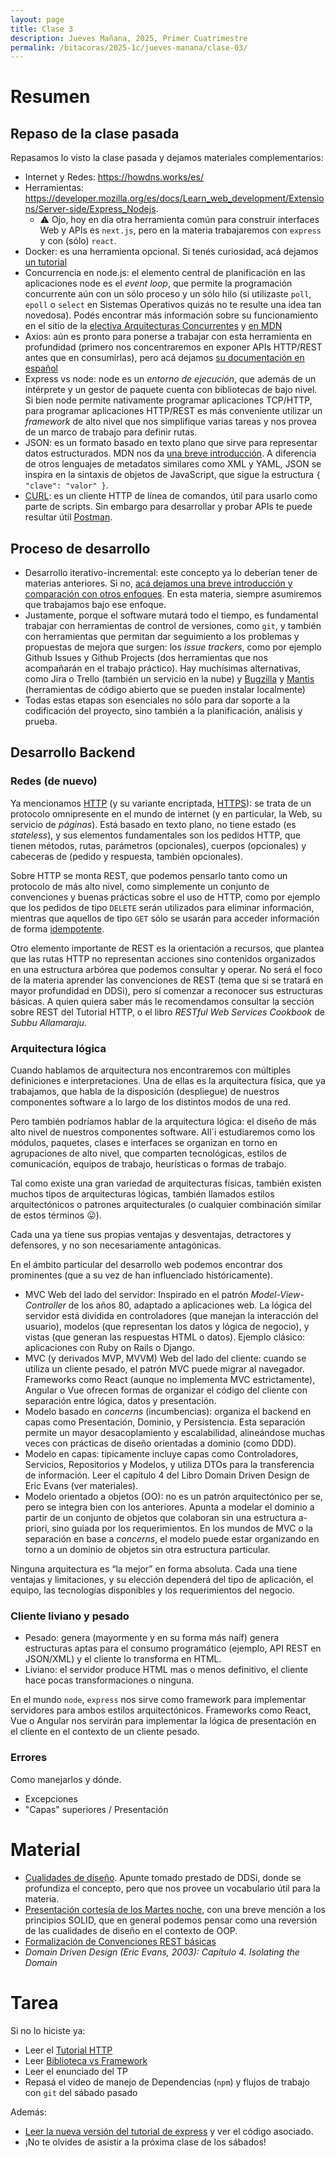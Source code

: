 ```yaml
---
layout: page
title: Clase 3
description: Jueves Mañana, 2025, Primer Cuatrimestre
permalink: /bitacoras/2025-1c/jueves-manana/clase-03/
---
```


# Resumen

## Repaso de la clase pasada

Repasamos lo visto la clase pasada y dejamos materiales complementarios:

 * Internet y Redes: https://howdns.works/es/
 * Herramientas: https://developer.mozilla.org/es/docs/Learn_web_development/Extensions/Server-side/Express_Nodejs.
    * ⚠ Ojo, hoy en día otra herramienta común para construir interfaces Web y APIs es `next.js`, pero en la materia trabajaremos con `express` y con (sólo) `react`.
 * Docker: es una herramienta opcional. Si tenés curiosidad, acá dejamos [un tutorial](https://docs.google.com/document/d/16-ZVmZQrCbFDDnEyI8eABSp2rwsw3bz1WYyJ7DM9Rxw/edit?tab=t.0)
 * Concurrencia en node.js: el elemento central de planificación en las aplicaciones node es el _event loop_, que permite la programación concurrente aún con un sólo proceso y un sólo hilo (si utilizaste `poll`, `epoll` o `select` en Sistemas Operativos quizás no te resulte una idea tan novedosa). Podés encontrar más información sobre su funcionamiento en el sitio de la [electiva Arquitecturas Concurrentes](https://arquitecturas-concurrentes.github.io/iasc-book/event_loop) y [en MDN](https://developer.mozilla.org/en-US/docs/Web/JavaScript/Reference/Execution_model)
  * Axios: aún es pronto para ponerse a trabajar con esta herramienta en profundidad (primero nos concentraremos en exponer APIs HTTP/REST antes que en consumirlas), pero acá dejamos [su documentación en español](https://axios-http.com/es/docs/intro)
  * Express vs node: node es un _entorno de ejecución_, que además de un intérprete y un gestor de paquete cuenta con bibliotecas de bajo nivel. Si bien node permite nativamente programar aplicaciones TCP/HTTP, para programar aplicaciones HTTP/REST es más conveniente utilizar un _framework_ de alto nivel que nos simplifique varias tareas y nos provea de un marco de trabajo para definir rutas.
  * JSON: es un formato basado en texto plano que sirve para representar datos estructurados. MDN nos da [una breve introducción](https://developer.mozilla.org/es/docs/Learn_web_development/Core/Scripting/JSON). A diferencia de otros lenguajes de metadatos similares como XML y YAML, JSON se inspira en la sintaxis de objetos de JavaScript, que sigue la estructura `{ "clave": "valor" }`.
 * [CURL](https://curl.se/): es un cliente HTTP de línea de comandos, útil para usarlo como parte de scripts. Sin embargo para desarrollar y probar APIs te puede resultar útil [Postman](https://www.postman.com/downloads/).

## Proceso de desarrollo

 * Desarrollo iterativo-incremental: este concepto ya lo deberían tener de materias anteriores. Si no, [acá dejamos una breve introducción y comparación con otros enfoques](https://docs.google.com/document/d/11PQO8NPSOV4SW0ZwtFsh4RCtWubuEBV6E5qPicqJNKs/edit?tab=t.0#heading=h.bva2amx4ntdf). En esta materia, siempre asumiremos que trabajamos bajo ese enfoque.
 * Justamente, porque el software mutará todo el tiempo, es fundamental trabajar con herramientas de control de versiones, como `git`, y también con herramientas que permitan dar seguimiento a los problemas y propuestas de mejora que surgen: los _issue trackers_, como por ejemplo Github Issues y Github Projects (dos herramientas que nos acompañarán en el trabajo práctico). Hay muchísimas alternativas, como Jira o Trello (también un servicio en la nube) y [Bugzilla](https://www.bugzilla.org/) y [Mantis](https://mantisbt.org/) (herramientas de código abierto que se pueden instalar localmente)
  * Todas estas etapas son esenciales no sólo para dar soporte a la codificación del proyecto, sino también a la planificación, análisis y prueba.


## Desarrollo Backend

### Redes (de nuevo)

Ya mencionamos [HTTP](https://developer.mozilla.org/es/docs/Web/HTTP) (y su variante encriptada, [HTTPS](https://developer.mozilla.org/es/docs/Glossary/HTTPS)): se trata de un protocolo omnipresente en el mundo de internet (y en particular, la Web, su servicio de _páginas_). Está basado en texto plano, no tiene estado (es _stateless_), y sus elementos fundamentales son los pedidos HTTP, que tienen métodos, rutas, parámetros (opcionales), cuerpos (opcionales) y cabeceras de (pedido y respuesta, también opcionales).

Sobre HTTP se monta REST, que podemos pensarlo tanto como un protocolo de más alto nivel, como simplemente un conjunto de convenciones y buenas prácticas sobre el uso de HTTP, como por ejemplo que los pedidos de tipo `DELETE` serán utilizados para eliminar información, mientras que aquellos de tipo `GET` sólo se usarán para acceder información de forma [idempotente](https://developer.mozilla.org/en-US/docs/Glossary/Idempotent).

Otro elemento importante de REST es la orientación a recursos, que plantea que las rutas HTTP no representan acciones sino contenidos organizados en una estructura arbórea que podemos consultar y operar. No será el foco de la materia aprender las convenciones de REST (tema que si se tratará en mayor profundidad en DDSi), pero sí comenzar a reconocer sus estructuras básicas. A quien quiera saber más le recomendamos consultar la sección sobre REST del Tutorial HTTP, o el libro _RESTful Web Services Cookbook_ de _Subbu Allamaraju_.


### Arquitectura lógica

Cuando hablamos de arquitectura nos encontraremos con múltiples definiciones e interpretaciones.  Una de ellas es la arquitectura física,  que ya trabajamos, que habla de la disposición (despliegue) de nuestros componentes software a lo largo de los distintos modos de una red.

Pero también podríamos hablar de la arquitectura lógica: el diseño de más alto nivel de nuestros componentes software. All´i estudiaremos como los módulos, paquetes, clases e interfaces se organizan en torno en agrupaciones de alto nivel, que comparten tecnológicas, estilos de comunicación,  equipos de trabajo, heurísticas o formas de trabajo.

Tal como existe una gran variedad de arquitecturas físicas, también existen muchos tipos de arquitecturas lógicas, también llamados estilos arquitectónicos o patrones arquitecturales (o cualquier combinación similar de estos términos 😛).

Cada una ya tiene sus propias ventajas y desventajas, detractores y defensores, y no son necesariamente antagónicas.

En el ámbito particular del desarrollo web podemos encontrar dos prominentes (que a su vez de han influenciado históricamente).

- MVC Web del lado del servidor: Inspirado en el patrón _Model-View-Controller_ de los años 80, adaptado a aplicaciones web. La lógica del servidor está dividida en controladores (que manejan la interacción del usuario), modelos (que representan los datos y lógica de negocio), y vistas (que generan las respuestas HTML o datos). Ejemplo clásico: aplicaciones con Ruby on Rails o Django.
- MVC (y derivados MVP, MVVM) Web del lado del cliente: cuando se utiliza un cliente pesado, el patrón MVC puede migrar al navegador. Frameworks como React (aunque no implementa MVC estrictamente), Angular o Vue ofrecen formas de organizar el código del cliente con separación entre lógica, datos y presentación.
- Modelo basado en _concerns_ (incumbencias): organiza el backend en capas como Presentación, Dominio, y Persistencia. Esta separación permite un mayor desacoplamiento y escalabilidad, alineándose muchas veces con prácticas de diseño orientadas a dominio (como DDD).
- Modelo en capas: típicamente incluye capas como Controladores, Servicios, Repositorios y Modelos, y utiliza DTOs para la transferencia de información. Leer el  capítulo 4 del Libro Domain Driven Design de Eric Evans (ver materiales).
- Modelo orientado a objetos (OO): no es un patrón arquitectónico per se, pero se integra bien con los anteriores. Apunta a modelar el dominio a partir de un conjunto de objetos que colaboran sin una estructura a-priori, sino guiada por los requerimientos. En los mundos de MVC o la separación en base a _concerns_,  el modelo puede estar organizando en torno a un dominio de objetos sin otra estructura particular.

Ninguna arquitectura es “la mejor” en forma absoluta. Cada una tiene ventajas y limitaciones, y su elección dependerá del tipo de aplicación, el equipo, las tecnologías disponibles y los requerimientos del negocio.



### Cliente liviano y pesado

  * Pesado: genera (mayormente y en su forma más naíf) genera estructuras aptas para el consumo programático (ejemplo, API REST en JSON/XML) y el cliente lo transforma en HTML.
  * Liviano: el servidor produce HTML mas o menos definitivo, el cliente hace pocas transformaciones o ninguna.

En el mundo `node`, `express` nos sirve como framework para implementar servidores para ambos estilos arquitectónicos. Frameworks como React, Vue o Angular nos servirán para implementar la lógica de presentación en el cliente en el contexto de un cliente pesado.

### Errores

Como manejarlos y dónde.
  * Excepciones
  * "Capas" superiores / Presentación

# Material

 * [Cualidades de diseño](https://docs.google.com/document/d/14HdvHvS33WqYb6Ak0BGa0IeCTbzeCRSDKs-1Ot-qLDw/edit?tab=t.0). Apunte tomado prestado de DDSi, donde se profundiza el concepto, pero que nos provee un vocabulario útil para la materia.
 * [Presentación cortesía de los Martes noche](https://www.canva.com/design/DAGjWQ_nX6E/_vwL62qHc2FsEnwtYD7j-g/view?utm_content=DAGjWQ_nX6E&utm_campaign=designshare&utm_medium=link2&utm_source=uniquelinks&utlId=hf3334dcf89#5), con una breve mención a los principios SOLID, que en general podemos pensar como una reversión de las cualidades de diseño en el contexto de OOP.
 * [Formalización de Convenciones REST básicas](https://github.com/flbulgarelli/http-tutorial/tree/master/tutorial/es#14-recursos)
 * _Domain Driven Design (Eric Evans, 2003): Capítulo 4. Isolating the Domain_


# Tarea

Si no lo hiciste ya:

 * Leer el [Tutorial HTTP](https://github.com/flbulgarelli/http-tutorial)
 * Leer [Biblioteca vs Framework](https://docs.google.com/document/d/1D_MCoh4J8kL1MAKNlbDgAMu2nYxri-81nZBYOPFWnO0/edit?tab=t.0#heading=h.6ab0fffv8tld)
 * Leer el enunciado del TP
 * Repasá el video de manejo de Dependencias (`npm`) y flujos de trabajo con `git` del sábado pasado

Además:

 * [Leer la nueva versión del tutorial de express](https://docs.google.com/document/d/1Nn6GMzm7bD9tvVi_wGjLbt8X4KEk5IChzXdPpEFK4vY/edit?tab=t.0#heading=h.halhyllz00mo) y ver el código asociado.
 * ¡No te olvides de asistir a la próxima clase de los sábados!